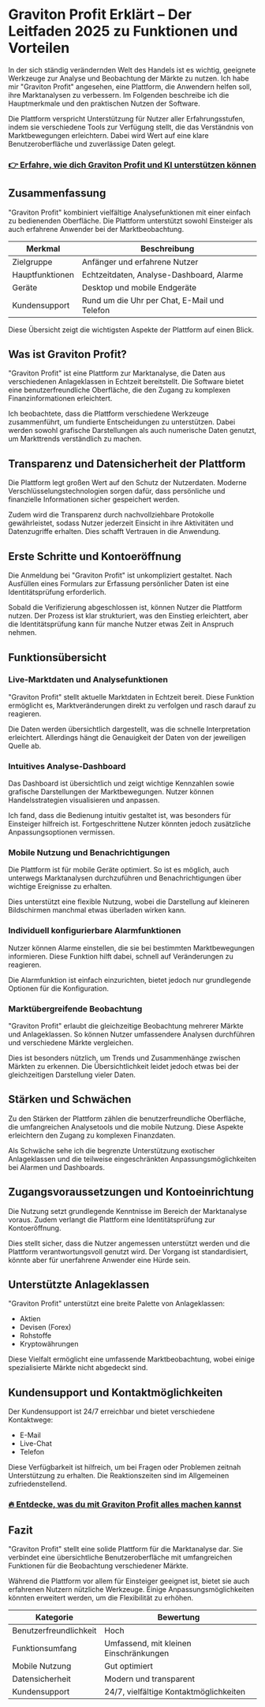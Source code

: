 # Graviton Profit Erklärt – Der Leitfaden 2025 zu Funktionen und Vorteilen
   
In der sich ständig verändernden Welt des Handels ist es wichtig, geeignete Werkzeuge zur Analyse und Beobachtung der Märkte zu nutzen. Ich habe mir "Graviton Profit" angesehen, eine Plattform, die Anwendern helfen soll, ihre Marktanalysen zu verbessern. Im Folgenden beschreibe ich die Hauptmerkmale und den praktischen Nutzen der Software.

Die Plattform verspricht Unterstützung für Nutzer aller Erfahrungsstufen, indem sie verschiedene Tools zur Verfügung stellt, die das Verständnis von Marktbewegungen erleichtern. Dabei wird Wert auf eine klare Benutzeroberfläche und zuverlässige Daten gelegt.

### [👉 Erfahre, wie dich Graviton Profit und KI unterstützen können](https://t.co/dS6DaUvccw)
## Zusammenfassung  
"Graviton Profit" kombiniert vielfältige Analysefunktionen mit einer einfach zu bedienenden Oberfläche. Die Plattform unterstützt sowohl Einsteiger als auch erfahrene Anwender bei der Marktbeobachtung.

| Merkmal                      | Beschreibung                                    |
|------------------------------|------------------------------------------------|
| Zielgruppe                   | Anfänger und erfahrene Nutzer                   |
| Hauptfunktionen              | Echtzeitdaten, Analyse-Dashboard, Alarme       |
| Geräte                      | Desktop und mobile Endgeräte                     |
| Kundensupport               | Rund um die Uhr per Chat, E-Mail und Telefon    |

Diese Übersicht zeigt die wichtigsten Aspekte der Plattform auf einen Blick.

## Was ist Graviton Profit?  
"Graviton Profit" ist eine Plattform zur Marktanalyse, die Daten aus verschiedenen Anlageklassen in Echtzeit bereitstellt. Die Software bietet eine benutzerfreundliche Oberfläche, die den Zugang zu komplexen Finanzinformationen erleichtert.

Ich beobachtete, dass die Plattform verschiedene Werkzeuge zusammenführt, um fundierte Entscheidungen zu unterstützen. Dabei werden sowohl grafische Darstellungen als auch numerische Daten genutzt, um Markttrends verständlich zu machen.

## Transparenz und Datensicherheit der Plattform  
Die Plattform legt großen Wert auf den Schutz der Nutzerdaten. Moderne Verschlüsselungstechnologien sorgen dafür, dass persönliche und finanzielle Informationen sicher gespeichert werden.

Zudem wird die Transparenz durch nachvollziehbare Protokolle gewährleistet, sodass Nutzer jederzeit Einsicht in ihre Aktivitäten und Datenzugriffe erhalten. Dies schafft Vertrauen in die Anwendung.

## Erste Schritte und Kontoeröffnung  
Die Anmeldung bei "Graviton Profit" ist unkompliziert gestaltet. Nach Ausfüllen eines Formulars zur Erfassung persönlicher Daten ist eine Identitätsprüfung erforderlich.

Sobald die Verifizierung abgeschlossen ist, können Nutzer die Plattform nutzen. Der Prozess ist klar strukturiert, was den Einstieg erleichtert, aber die Identitätsprüfung kann für manche Nutzer etwas Zeit in Anspruch nehmen.

## Funktionsübersicht  

### Live-Marktdaten und Analysefunktionen  
"Graviton Profit" stellt aktuelle Marktdaten in Echtzeit bereit. Diese Funktion ermöglicht es, Marktveränderungen direkt zu verfolgen und rasch darauf zu reagieren.

Die Daten werden übersichtlich dargestellt, was die schnelle Interpretation erleichtert. Allerdings hängt die Genauigkeit der Daten von der jeweiligen Quelle ab.

### Intuitives Analyse-Dashboard  
Das Dashboard ist übersichtlich und zeigt wichtige Kennzahlen sowie grafische Darstellungen der Marktbewegungen. Nutzer können Handelsstrategien visualisieren und anpassen.

Ich fand, dass die Bedienung intuitiv gestaltet ist, was besonders für Einsteiger hilfreich ist. Fortgeschrittene Nutzer könnten jedoch zusätzliche Anpassungsoptionen vermissen.

### Mobile Nutzung und Benachrichtigungen  
Die Plattform ist für mobile Geräte optimiert. So ist es möglich, auch unterwegs Marktanalysen durchzuführen und Benachrichtigungen über wichtige Ereignisse zu erhalten.

Dies unterstützt eine flexible Nutzung, wobei die Darstellung auf kleineren Bildschirmen manchmal etwas überladen wirken kann.

### Individuell konfigurierbare Alarmfunktionen  
Nutzer können Alarme einstellen, die sie bei bestimmten Marktbewegungen informieren. Diese Funktion hilft dabei, schnell auf Veränderungen zu reagieren.

Die Alarmfunktion ist einfach einzurichten, bietet jedoch nur grundlegende Optionen für die Konfiguration.

### Marktübergreifende Beobachtung  
"Graviton Profit" erlaubt die gleichzeitige Beobachtung mehrerer Märkte und Anlageklassen. So können Nutzer umfassendere Analysen durchführen und verschiedene Märkte vergleichen.

Dies ist besonders nützlich, um Trends und Zusammenhänge zwischen Märkten zu erkennen. Die Übersichtlichkeit leidet jedoch etwas bei der gleichzeitigen Darstellung vieler Daten.

## Stärken und Schwächen  
Zu den Stärken der Plattform zählen die benutzerfreundliche Oberfläche, die umfangreichen Analysetools und die mobile Nutzung. Diese Aspekte erleichtern den Zugang zu komplexen Finanzdaten.

Als Schwäche sehe ich die begrenzte Unterstützung exotischer Anlageklassen und die teilweise eingeschränkten Anpassungsmöglichkeiten bei Alarmen und Dashboards.

## Zugangsvoraussetzungen und Kontoeinrichtung  
Die Nutzung setzt grundlegende Kenntnisse im Bereich der Marktanalyse voraus. Zudem verlangt die Plattform eine Identitätsprüfung zur Kontoeröffnung.

Dies stellt sicher, dass die Nutzer angemessen unterstützt werden und die Plattform verantwortungsvoll genutzt wird. Der Vorgang ist standardisiert, könnte aber für unerfahrene Anwender eine Hürde sein.

## Unterstützte Anlageklassen  
"Graviton Profit" unterstützt eine breite Palette von Anlageklassen:  

- Aktien  
- Devisen (Forex)  
- Rohstoffe  
- Kryptowährungen  

Diese Vielfalt ermöglicht eine umfassende Marktbeobachtung, wobei einige spezialisierte Märkte nicht abgedeckt sind.

## Kundensupport und Kontaktmöglichkeiten  
Der Kundensupport ist 24/7 erreichbar und bietet verschiedene Kontaktwege:

- E-Mail  
- Live-Chat  
- Telefon  

Diese Verfügbarkeit ist hilfreich, um bei Fragen oder Problemen zeitnah Unterstützung zu erhalten. Die Reaktionszeiten sind im Allgemeinen zufriedenstellend.

### [🔥 Entdecke, was du mit Graviton Profit alles machen kannst](https://t.co/dS6DaUvccw)
## Fazit  
"Graviton Profit" stellt eine solide Plattform für die Marktanalyse dar. Sie verbindet eine übersichtliche Benutzeroberfläche mit umfangreichen Funktionen für die Beobachtung verschiedener Märkte.

Während die Plattform vor allem für Einsteiger geeignet ist, bietet sie auch erfahrenen Nutzern nützliche Werkzeuge. Einige Anpassungsmöglichkeiten könnten erweitert werden, um die Flexibilität zu erhöhen.

| Kategorie                 | Bewertung                                  |
|---------------------------|--------------------------------------------|
| Benutzerfreundlichkeit     | Hoch                                       |
| Funktionsumfang           | Umfassend, mit kleinen Einschränkungen    |
| Mobile Nutzung            | Gut optimiert                              |
| Datensicherheit           | Modern und transparent                      |
| Kundensupport             | 24/7, vielfältige Kontaktmöglichkeiten    |